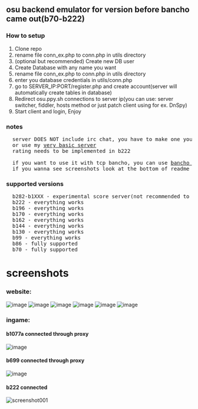 ## osu backend emulator for version before bancho came out(b70-b222)
### How to setup
1. Clone repo
2. rename file conn_ex.php to conn.php in utils directory
3. (optional but recommended) Create new DB user
4. Create Database with any name you want
5. rename file conn_ex.php to conn.php in utils directory
6. enter you database credentials in utils/conn.php
7. go to SERVER_IP:PORT/register.php and create account(server will automatically create tables in database)
8. Redirect osu.ppy.sh connections to server ip(you can use: server switcher, fiddler, hosts method or just patch client using for ex. DnSpy)
9. Start client and login, Enjoy
### notes
<pre>
  server DOES NOT include irc chat, you have to make one yourself 
  or use my <a href="https://github.com/Zordon1337/EIRC">very basic server</a>
  rating needs to be implemented in b222

  if you want to use it with tcp bancho, you can use <a href="https://github.com/Zordon1337/BanchoTP">bancho "proxy"</a> that redirects socket requests to http backend
  if you wanna see screenshots look at the bottom of readme
</pre>
### supported versions
<pre>
  b282-b1XXX - experimental score server(not recommended to use)
  b222 - everything works
  b196 - everything works
  b170 - everything works
  b162 - everything works
  b144 - everything works
  b130 - everything works
  b99 - everything works
  b86 - fully supported
  b70 - fully supported
</pre>

# screenshots
### website:
![image](https://github.com/Zordon1337/osu2007srv/assets/65111609/7b5746be-8d82-41d9-8e4a-d4cdea539afe)
![image](https://github.com/Zordon1337/osu2007srv/assets/65111609/35f5a99a-312b-4c45-8191-3dcd1c9578af)
![image](https://github.com/Zordon1337/osu2007srv/assets/65111609/53c6477a-cc89-4faa-9c5f-cf67aa0ea6eb)
![image](https://github.com/Zordon1337/osu2007srv/assets/65111609/c30b00df-7409-4a92-b1c5-f321275cb010)
![image](https://github.com/Zordon1337/osu2007srv/assets/65111609/78217ffe-2145-4154-9043-109cbc674781)
![image](https://github.com/Zordon1337/osu2007srv/assets/65111609/e55c0d06-5e0e-4562-8928-045f73369558)
### ingame:
#### b1077a connected through proxy
![image](https://github.com/Zordon1337/osu2007srv/assets/65111609/d9c7addc-970b-4c60-80d8-b50beaec3e66)
#### b699 connected through proxy
![image](https://github.com/Zordon1337/osu2007srv/assets/65111609/881a55da-ef42-4c27-8663-68ad34cbc969)
#### b222 connected
![screenshot001](https://github.com/Zordon1337/osu2007srv/assets/65111609/9a86c4e1-2b79-44c9-a387-eaf89ece8d42)
